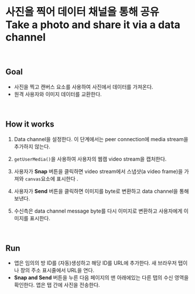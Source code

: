 # 사진을 찍어 데이터 채널을 통해 공유<br>Take a photo and share it via a data channel



<br>



## Goal

* 사진을 찍고 캔버스 요소를 사용하여 사진에서 데이터를 가져온다.
* 원격 사용자와 이미지 데이터를 교환한다.



<br>



## How it works

1. Data channel을 설정한다. 이 단계에서는 peer connection에 media stream을 추가하지 않는다.
2. `getUserMedia()`을 사용하여 사용자의 웹캠 video stream을 캡처한다.

3. 사용자가 **Snap** 버튼을 클릭하면 video stream에서 스냅샷(a video frame)을 가져와 `canvas`요소에 표시한다 .

4. 사용자가 **Send** 버튼을 클릭하면 이미지를 byte로 변환하고 data channel을 통해 보낸다.
5. 수신측은 data channel message byte를 다시 이미지로 변환하고 사용자에게 이미지를 표시한다.



<br>



## Run

* 앱은 임의의 방 ID를 (자동)생성하고 해당 ID를 URL에 추가한다. 새 브라우저 탭이나 창의 주소 표시줄에서 URL을 연다.
* **Snap and Send** 버튼을 누른 다음 페이지의 맨 아래에있는 다른 탭의 수신 영역을 확인한다. 앱은 탭 간에 사진을 전송한다.

